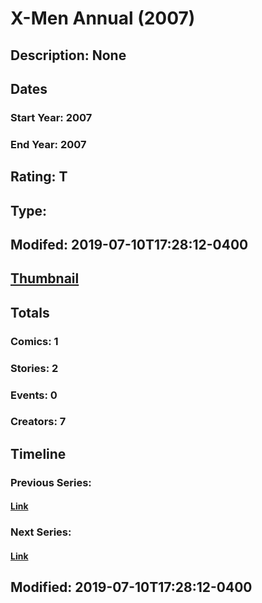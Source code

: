 # X-Men Annual (2007)
## Description: None
## Dates
### Start Year: 2007
### End Year: 2007
## Rating: T
## Type: 
## Modifed: 2019-07-10T17:28:12-0400
## [Thumbnail](http://i.annihil.us/u/prod/marvel/i/mg/7/03/5d2658603265b.jpg)
## Totals
### Comics: 1
### Stories: 2
### Events: 0
### Creators: 7
## Timeline
### Previous Series: 
#### [Link]()
### Next Series: 
#### [Link]()
## Modified: 2019-07-10T17:28:12-0400